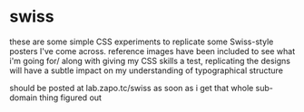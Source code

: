 # swiss

these are some simple CSS experiments to replicate some Swiss-style posters I've come across.
reference images have been included to see what i'm going for/
along with giving my CSS skills a test, replicating the designs will have a subtle impact on my understanding of typographical structure

should be posted at lab.zapo.tc/swiss as soon as i get that whole sub-domain thing figured out
